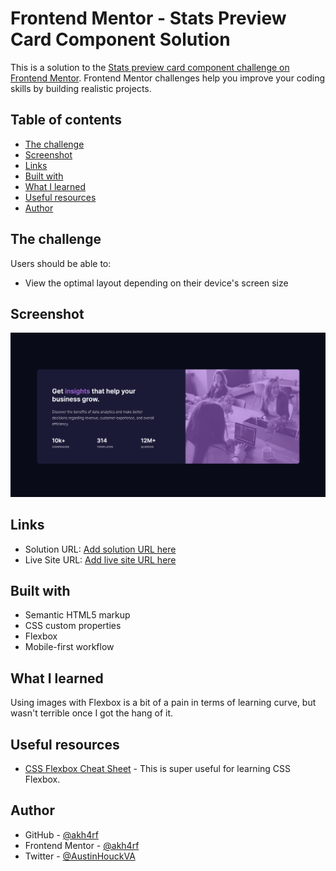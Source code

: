 # Frontend Mentor - Stats Preview Card Component Solution

This is a solution to the [Stats preview card component challenge on Frontend Mentor](https://www.frontendmentor.io/challenges/stats-preview-card-component-8JqbgoU62). Frontend Mentor challenges help you improve your coding skills by building realistic projects.

## Table of contents

- [The challenge](#the-challenge)
- [Screenshot](#screenshot)
- [Links](#links)
- [Built with](#built-with)
- [What I learned](#what-i-learned)
- [Useful resources](#useful-resources)
- [Author](#author)

## The challenge

Users should be able to:

- View the optimal layout depending on their device's screen size

## Screenshot

![](./images/Screenshot.png)

## Links

- Solution URL: [Add solution URL here](https://www.frontendmentor.io/solutions/stats-preview-card-component-Rgv0VONqP)
- Live Site URL: [Add live site URL here](https://akh4rf-stats-card.netlify.app/)

## Built with

- Semantic HTML5 markup
- CSS custom properties
- Flexbox
- Mobile-first workflow

## What I learned

Using images with Flexbox is a bit of a pain in terms of learning curve, but wasn't terrible once I got the hang of it.

## Useful resources

- [CSS Flexbox Cheat Sheet](https://css-tricks.com/snippets/css/a-guide-to-flexbox/#flexbox-tricks) - This is super useful for learning CSS Flexbox.

## Author

- GitHub - [@akh4rf](https://www.github.com/akh4rf)
- Frontend Mentor - [@akh4rf](https://www.frontendmentor.io/profile/akh4rf)
- Twitter - [@AustinHouckVA](https://www.twitter.com/AustinHouckVA)